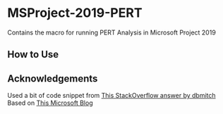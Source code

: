 # MSProject-2019-PERT
Contains the macro for running PERT Analysis in Microsoft Project 2019

## How to Use




## Acknowledgements

Used a bit of code snippet from [This StackOverflow answer by dbmitch](https://stackoverflow.com/a/51144941/8791515)
Based on [This Microsoft Blog](https://docs.microsoft.com/en-us/archive/blogs/projectified/three-point-estimation-pert-in-project-2010-take-1)
